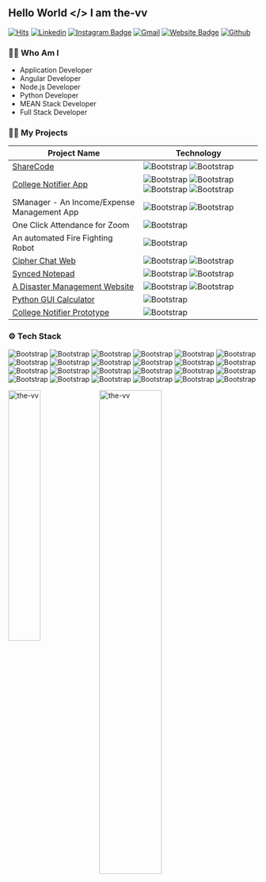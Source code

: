 ## Hello World </> I am the-vv

[![Hits](https://hits.seeyoufarm.com/api/count/incr/badge.svg?url=https%3A%2F%2Fgithub.com%2Fthe-vv%2Fthe-vv&count_bg=%2379C83D&title_bg=%23555555&icon=&icon_color=%23E7E7E7&title=Profile+Views&edge_flat=false)](https://hits.seeyoufarm.com)
[![Linkedin](https://img.shields.io/badge/-LinkedIn-blue?style=flat&logo=Linkedin&logoColor=white)](https://www.linkedin.com/in/thevv01/)
[![Instagram Badge](https://img.shields.io/badge/-Instagram-purple?logo=instagram&logoColor=white&link=https://instagram.com/_the_vv_/)](https://www.instagram.com/_the_vv_)
[![Gmail](https://img.shields.io/badge/-Gmail-c14438?style=flat&logo=Gmail&logoColor=white)](mailto:vishnuvinod2772001@gmail.com)
[![Website Badge](https://img.shields.io/badge/-Website-c14438?style=flat&logo=Google-Chrome&logoColor=white&link=https://the-vv.github.io)](https://the-vv.github.io)
[![Github](https://img.shields.io/github/followers/the-vv?label=Follow&style=social)](https://github.com/the-vv)


### 🤷‍♂️ Who Am I
- Application Developer
- Angular Developer
- Node.js Developer
- Python Developer
- MEAN Stack Developer
- Full Stack Developer

### 🧑‍💻 My Projects
| Project Name                                                                                              | Technology                                         |
|-----------------------------------------------------------------------------------------------------------|-----------------------------------------------------------------|
| [ShareCode](https://sharecodeapp.onrender.com/ "ShareCode")                                               | ![Bootstrap](https://img.shields.io/badge/-angular-05122A?style=for-the-badge&logo=angular&color=353535) ![Bootstrap](https://img.shields.io/badge/-node.js-05122A?style=for-the-badge&logo=node.js&color=353535) |
| [College Notifier App](https://collegenotifierapp.onrender.com/ "College Notifier")                       | ![Bootstrap](https://img.shields.io/badge/-ionic-05122A?style=for-the-badge&logo=ionic&color=353535) ![Bootstrap](https://img.shields.io/badge/-angular-05122A?style=for-the-badge&logo=angular&color=353535) ![Bootstrap](https://img.shields.io/badge/-node.js-05122A?style=for-the-badge&logo=node.js&color=353535) ![Bootstrap](https://img.shields.io/badge/-typescript-05122A?style=for-the-badge&logo=typescript&color=353535) |
| SManager - An Income/Expense Management App                                                               | ![Bootstrap](https://img.shields.io/badge/-ionic-05122A?style=for-the-badge&logo=ionic&color=353535)  ![Bootstrap](https://img.shields.io/badge/-firebase-05122A?style=for-the-badge&logo=firebase&color=353535) |
| One Click Attendance for Zoom                                                                             | ![Bootstrap](https://img.shields.io/badge/-python-05122A?style=for-the-badge&logo=python&color=353535) |
| An automated Fire Fighting Robot                                                                          | ![Bootstrap](https://img.shields.io/badge/-javascript-05122A?style=for-the-badge&logo=javascript&color=353535) |
| [Cipher Chat Web](https://cipherchatapp.herokuapp.com/ "Cipher Chat")                                     | ![Bootstrap](https://img.shields.io/badge/-angular-05122A?style=for-the-badge&logo=angular&color=353535) ![Bootstrap](https://img.shields.io/badge/-node.js-05122A?style=for-the-badge&logo=node.js&color=353535) |
| [Synced Notepad](https://syncednotepad.web.app/ "Notepad")                                                | ![Bootstrap](https://img.shields.io/badge/-angular-05122A?style=for-the-badge&logo=angular&color=353535) ![Bootstrap](https://img.shields.io/badge/-firebase-05122A?style=for-the-badge&logo=firebase&color=353535) |
| [A Disaster Management Website](https://santhigiridm.web.app/ "Santhigiri Disaster Management")           | ![Bootstrap](https://img.shields.io/badge/-angular-05122A?style=for-the-badge&logo=angular&color=353535) ![Bootstrap](https://img.shields.io/badge/-firebase-05122A?style=for-the-badge&logo=firebase&color=353535) |
| [Python GUI Calculator](https://github.com/the-vv/Daily-Tools-with-PythonGUI "Python Daily Tools GUI")    | ![Bootstrap](https://img.shields.io/badge/-python-05122A?style=for-the-badge&logo=python&color=353535) |
| [College Notifier Prototype](https://collegenotifier.000webhostapp.com/ "College Notifier")               | ![Bootstrap](https://img.shields.io/badge/-php-05122A?style=for-the-badge&logo=php&color=353535) |


### ⚙️ Tech Stack

![Bootstrap](https://img.shields.io/badge/-typescript-05122A?style=for-the-badge&logo=typescript&color=353535) ![Bootstrap](https://img.shields.io/badge/-javascript-05122A?style=for-the-badge&logo=javascript&color=353535) ![Bootstrap](https://img.shields.io/badge/-angular-05122A?style=for-the-badge&logo=angular&color=353535) ![Bootstrap](https://img.shields.io/badge/-MongoDB-05122A?style=for-the-badge&logo=MongoDB&color=353535) ![Bootstrap](https://img.shields.io/badge/-docker-05122A?style=for-the-badge&logo=docker&color=353535) ![Bootstrap](https://img.shields.io/badge/-sass-05122A?style=for-the-badge&logo=sass&color=353535) ![Bootstrap](https://img.shields.io/badge/-node.js-05122A?style=for-the-badge&logo=node.js&color=353535) ![Bootstrap](https://img.shields.io/badge/-python-05122A?style=for-the-badge&logo=python&color=353535) ![Bootstrap](https://img.shields.io/badge/-ionic-05122A?style=for-the-badge&logo=ionic&color=353535) ![Bootstrap](https://img.shields.io/badge/-Arduino-05122A?style=for-the-badge&logo=Arduino&color=353535) ![Bootstrap](https://img.shields.io/badge/-c-05122A?style=for-the-badge&logo=c&color=353535) ![Bootstrap](https://img.shields.io/badge/-embedded%20systems-05122A?style=for-the-badge&logo=embedded-systems&color=353535) ![Bootstrap](https://img.shields.io/badge/-php-05122A?style=for-the-badge&logo=php&color=353535) ![Bootstrap](https://img.shields.io/badge/-git-05122A?style=for-the-badge&logo=git&color=353535) ![Bootstrap](https://img.shields.io/badge/-firebase-05122A?style=for-the-badge&logo=firebase&color=353535) ![Bootstrap](https://img.shields.io/badge/-IOT-05122A?style=for-the-badge&logo=IOT&color=353535) ![Bootstrap](https://img.shields.io/badge/-raspberry%20pi-05122A?style=for-the-badge&logo=raspberry-pi&color=353535) ![Bootstrap](https://img.shields.io/badge/-android-05122A?style=for-the-badge&logo=android&color=353535) ![Bootstrap](https://img.shields.io/badge/-html-05122A?style=for-the-badge&logo=html&color=353535) ![Bootstrap](https://img.shields.io/badge/-bootstrap-05122A?style=for-the-badge&logo=bootstrap&color=353535) ![Bootstrap](https://img.shields.io/badge/-tailwindcss-05122A?style=for-the-badge&logo=tailwindcss&color=353535) ![Bootstrap](https://img.shields.io/badge/-express-05122A?style=for-the-badge&logo=express&color=353535) ![Bootstrap](https://img.shields.io/badge/-mysql-05122A?style=for-the-badge&logo=mysql&color=353535) ![Bootstrap](https://img.shields.io/badge/-opencv-05122A?style=for-the-badge&logo=opencv&color=353535)

<div>
  <img width="36%" align="left" src="https://github-readme-stats.vercel.app/api/top-langs?username=the-vv&show_icons=true&locale=en&layout=compact&theme=dark" alt="the-vv" />
  <img width="50%"  src="https://github-readme-streak-stats.herokuapp.com/?user=the-vv&theme=dark" alt="the-vv" />
</div>
